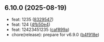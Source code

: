 ## 6.10.0 (2025-08-19)

* feat: 1235 ([8329547](https://github.com/hoyyChoi/snap-spot-journey/commit/8329547))
* feat: 124 ([4fb50e4](https://github.com/hoyyChoi/snap-spot-journey/commit/4fb50e4))
* feat: 12423451235 ([caf899a](https://github.com/hoyyChoi/snap-spot-journey/commit/caf899a))
* chore(release): prepare for v6.9.0 ([b4f918e](https://github.com/hoyyChoi/snap-spot-journey/commit/b4f918e))



